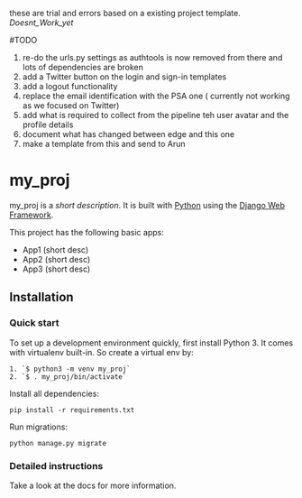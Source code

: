 these are trial and errors based on a existing project template.
_Doesnt_Work_yet_ 

#TODO

1. re-do the urls.py settings as authtools is now removed from there and lots of dependencies are broken
1. add a Twitter button on the login and sign-in templates
1. add a logout functionality
1. replace the email identification with the PSA one ( currently not working as we focused on Twitter)
1. add what is required to collect from the pipeline teh user avatar and the profile details
1. document what has changed between edge and this one
1. make a template from this and send to Arun


# my_proj

my_proj is a _short description_. It is built with [Python][0] using the [Django Web Framework][1].

This project has the following basic apps:

* App1 (short desc)
* App2 (short desc)
* App3 (short desc)

## Installation

### Quick start

To set up a development environment quickly, first install Python 3. It
comes with virtualenv built-in. So create a virtual env by:

    1. `$ python3 -m venv my_proj`
    2. `$ . my_proj/bin/activate`

Install all dependencies:

    pip install -r requirements.txt

Run migrations:

    python manage.py migrate

### Detailed instructions

Take a look at the docs for more information.

[0]: https://www.python.org/
[1]: https://www.djangoproject.com/
